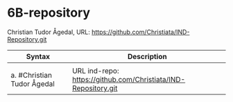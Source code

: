# 6B-repository

Christian Tudor Ågedal, URL: https://github.com/Christiata/IND-Repository.git

| Syntax | Description|
| ---------- | ----------|
| | |
|a. #Christian Tudor Ågedal|URL ind-repo: https://github.com/Christiata/IND-Repository.git |b. Prosessen i gruppen var litt ubalansert med tanke på at flere av gruppemedlemmene var syke. En utfordring da var å kunne gjøre oppgaven i felleskap. Til slutt fikk vi møtes alle sammen og sette hverandre inn i gruppe repo. for så å skrive ned oppgave 4a og b. Det var litt utfordrene å programmere med markdown for første gang, selv om språket er relativt enkelt og lett og forstå med mange ressurser tilgjenglig på nettet. Som selvevaluering på Git ville jeg sagt jeg har en forståelse på 3, mens på github har jeg en forståelse for noe mellom 3 og 4. |

